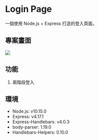 # Login Page
一個使用 Node.js + Express 打造的登入頁面。

## 專案畫面
![](https://i.imgur.com/wS8OuB7.png)



## 功能
1. 兩階段登入

## 環境
* Node.js: v10.15.0
* Express: v4.17.1
* Express-Handlebars: v4.0.3
* body-parser: 1.19.0
* Handlebars-Helpers: 0.10.0
